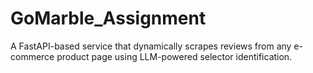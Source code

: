 # GoMarble_Assignment
A FastAPI-based service that dynamically scrapes reviews from any e-commerce product page using LLM-powered selector identification.
